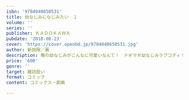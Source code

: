 ```yaml
---
isbn: '9784040650531'
title: 幼なじみになじみたい　１
volume: ''
series: ''
publisher: ＫＡＤＯＫＡＷＡ
pubdate: '2018-08-23'
cover: 'https://cover.openbd.jp/9784040650531.jpg'
author: 新挑限／著
description: 俺の幼なじみがこんなに可愛いなんて！　ドギマギ幼なじみラブコディ！
price: '600'
genre: ''
target: 雑誌扱い
format: コミック
content: コミックス・劇画

---
```

